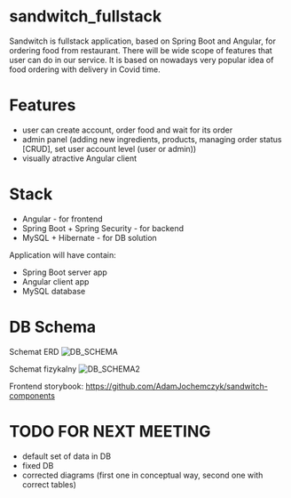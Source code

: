 # sandwitch_fullstack

Sandwitch is fullstack application, based on Spring Boot and Angular, for ordering food from restaurant. There will be wide scope of features that user can do in our service. It is based on nowadays very popular idea of food ordering with delivery in Covid time.

# Features
- user can create account, order food and wait for its order
- admin panel (adding new ingredients, products, managing order status [CRUD], set user account level (user or admin))
- visually atractive Angular client 

# Stack
* Angular - for frontend
* Spring Boot + Spring Security - for backend
* MySQL + Hibernate - for DB solution

Application will have contain:
- Spring Boot server app
- Angular client app
- MySQL database

# DB Schema
Schemat ERD 
![DB_SCHEMA](https://raw.githubusercontent.com/longdavid2k17/sandwitch_fullstack/master/readme_images/db_schema.PNG)

Schemat fizykalny 
![DB_SCHEMA2](https://raw.githubusercontent.com/longdavid2k17/sandwitch_fullstack/master/readme_images/shema_REL.PNG)


Frontend storybook: https://github.com/AdamJochemczyk/sandwitch-components

# TODO FOR NEXT MEETING
- default set of data in DB
- fixed DB
- corrected diagrams (first one in conceptual way, second one with correct tables) 
